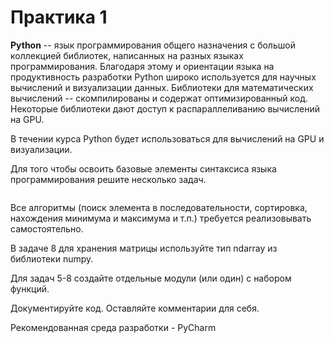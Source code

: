 # Практика 1

**Python** -- язык программирования общего назначения с большой коллекцией библиотек, написанных на разных языках программирования.
Благодаря этому и ориентации языка на продуктивность разработки Python широко используется для научных вычислений и визуализации данных. 
Библиотеки для математических вычислений -- скомпилированы и содержат оптимизированный код. Некоторые библиотеки дают доступ к распараллеливанию вычислений на GPU.


В течении курса Python будет использоваться для вычислений на GPU и визуализации.

Для того чтобы освоить базовые элементы синтаксиса языка программирования решите несколько задач.


![]()


Все алгоритмы (поиск элемента в последовательности, сортировка, нахождения минимума и максимума и т.п.) требуется реализовывать самостоятельно.

В задаче 8 для хранения матрицы используйте тип ndarray из библиотеки numpy.

Для задач 5-8 создайте отдельные модули (или один) с набором функций.

Документируйте код. Оставляйте комментарии для себя.

Рекомендованная среда разработки - PyCharm
